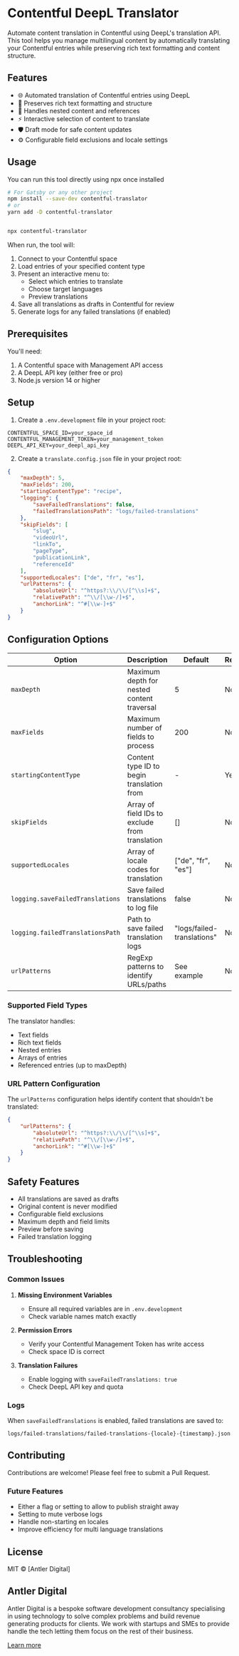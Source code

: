 # Contentful DeepL Translator

Automate content translation in Contentful using DeepL's translation API. This tool helps you manage multilingual content by automatically translating your Contentful entries while preserving rich text formatting and content structure.

## Features

-   🌐 Automated translation of Contentful entries using DeepL
-   📝 Preserves rich text formatting and structure
-   🔄 Handles nested content and references
-   ⚡ Interactive selection of content to translate
-   🛡️ Draft mode for safe content updates
-   ⚙️ Configurable field exclusions and locale settings

## Usage

You can run this tool directly using npx once installed

```bash
# For Gatsby or any other project
npm install --save-dev contentful-translator
# or
yarn add -D contentful-translator
```

```bash

npx contentful-translator


```

When run, the tool will:

1. Connect to your Contentful space
2. Load entries of your specified content type
3. Present an interactive menu to:
    - Select which entries to translate
    - Choose target languages
    - Preview translations
4. Save all translations as drafts in Contentful for review
5. Generate logs for any failed translations (if enabled)

## Prerequisites

You'll need:

1. A Contentful space with Management API access
2. A DeepL API key (either free or pro)
3. Node.js version 14 or higher

## Setup

1. Create a `.env.development` file in your project root:

```env
CONTENTFUL_SPACE_ID=your_space_id
CONTENTFUL_MANAGEMENT_TOKEN=your_management_token
DEEPL_API_KEY=your_deepl_api_key
```

2. Create a `translate.config.json` file in your project root:

```json
{
    "maxDepth": 5,
    "maxFields": 200,
    "startingContentType": "recipe",
    "logging": {
        "saveFailedTranslations": false,
        "failedTranslationsPath": "logs/failed-translations"
    },
    "skipFields": [
        "slug",
        "videoUrl",
        "linkTo",
        "pageType",
        "publicationLink",
        "referenceId"
    ],
    "supportedLocales": ["de", "fr", "es"],
    "urlPatterns": {
        "absoluteUrl": "^https?:\\/\\/[^\\s]+$",
        "relativePath": "^\\/[\\w-/]+$",
        "anchorLink": "^#[\\w-]+$"
    }
}
```

## Configuration Options

| Option                           | Description                                    | Default                    | Required |
| -------------------------------- | ---------------------------------------------- | -------------------------- | -------- |
| `maxDepth`                       | Maximum depth for nested content traversal     | 5                          | No       |
| `maxFields`                      | Maximum number of fields to process            | 200                        | No       |
| `startingContentType`            | Content type ID to begin translation from      | -                          | Yes      |
| `skipFields`                     | Array of field IDs to exclude from translation | []                         | No       |
| `supportedLocales`               | Array of locale codes for translation          | ["de", "fr", "es"]         | No       |
| `logging.saveFailedTranslations` | Save failed translations to log file           | false                      | No       |
| `logging.failedTranslationsPath` | Path to save failed translation logs           | "logs/failed-translations" | No       |
| `urlPatterns`                    | RegExp patterns to identify URLs/paths         | See example                | No       |

### Supported Field Types

The translator handles:

-   Text fields
-   Rich text fields
-   Nested entries
-   Arrays of entries
-   Referenced entries (up to maxDepth)

### URL Pattern Configuration

The `urlPatterns` configuration helps identify content that shouldn't be translated:

```json
{
    "urlPatterns": {
        "absoluteUrl": "^https?:\\/\\/[^\\s]+$",
        "relativePath": "^\\/[\\w-/]+$",
        "anchorLink": "^#[\\w-]+$"
    }
}
```

## Safety Features

-   All translations are saved as drafts
-   Original content is never modified
-   Configurable field exclusions
-   Maximum depth and field limits
-   Preview before saving
-   Failed translation logging

## Troubleshooting

### Common Issues

1. **Missing Environment Variables**

    - Ensure all required variables are in `.env.development`
    - Check variable names match exactly

2. **Permission Errors**

    - Verify your Contentful Management Token has write access
    - Check space ID is correct

3. **Translation Failures**
    - Enable logging with `saveFailedTranslations: true`
    - Check DeepL API key and quota

### Logs

When `saveFailedTranslations` is enabled, failed translations are saved to:

```
logs/failed-translations/failed-translations-{locale}-{timestamp}.json
```

## Contributing

Contributions are welcome! Please feel free to submit a Pull Request.

### Future Features

-   Either a flag or setting to allow to publish straight away
-   Setting to mute verbose logs
-   Handle non-starting en locales
-   Improve efficiency for multi language translations

## License

MIT © [Antler Digital]

## Antler Digital

Antler Digital is a bespoke software development consultancy specialising in using technology to solve complex problems and build revenue generating products for clients. We work with startups and SMEs to provide handle the tech letting them focus on the rest of their business.

[Learn more](https://antler.digital?r=gh)
